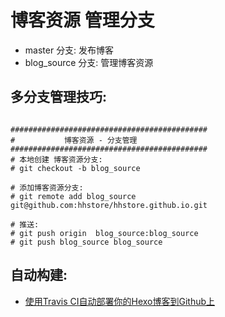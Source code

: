 

# 博客资源 管理分支

- master 分支: 发布博客
- blog_source 分支: 管理博客资源


## 多分支管理技巧:

```

############################################
#           博客资源 - 分支管理
############################################
# 本地创建 博客资源分支:
# git checkout -b blog_source

# 添加博客资源分支:
# git remote add blog_source git@github.com:hhstore/hhstore.github.io.git

# 推送:
# git push origin  blog_source:blog_source
# git push blog_source blog_source

```

## 自动构建:

- [使用Travis CI自动部署你的Hexo博客到Github上](http://www.jianshu.com/p/e22c13d85659)


